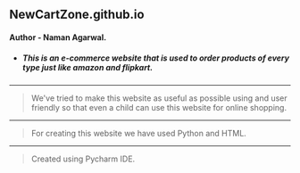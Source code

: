 NewCartZone.github.io
----
#### Author - Naman Agarwal.
 +  ##### *This is an e-commerce website that is used to order products of every type just like amazon and flipkart.*
-----
>We've tried to make this website as useful as possible using and user friendly so that even a child can use this website for online shopping.
-----    
>For creating this website we have used Python and HTML.
---
>Created using Pycharm IDE.
